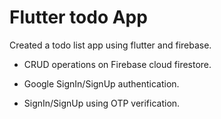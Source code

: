 # Flutter todo App

Created a todo list app using flutter and firebase.

- CRUD operations on Firebase cloud firestore.

- Google SignIn/SignUp authentication.

- SignIn/SignUp using OTP verification.
